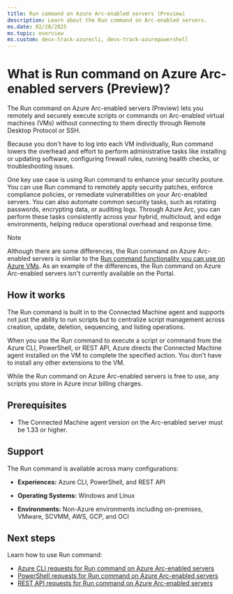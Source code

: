 ```yaml
---
title: Run command on Azure Arc-enabled servers (Preview)
description: Learn about the Run command on Arc-enabled servers.
ms.date: 02/28/2025
ms.topic: overview
ms.custom: devx-track-azurecli, devx-track-azurepowershell
---
```


# What is Run command on Azure Arc-enabled servers (Preview)?

The Run command on Azure Arc-enabled servers (Preview) lets you remotely and securely execute scripts or commands on Arc-enabled virtual machines (VMs) without connecting to them directly through Remote Desktop Protocol or SSH. 

Because you don't have to log into each VM individually, Run command lowers the overhead and effort to perform administrative tasks like installing or updating software, configuring firewall rules, running health checks, or troubleshooting issues.   

One key use case is using Run command to enhance your security posture. You can use Run command to remotely apply security patches, enforce compliance policies, or remediate vulnerabilities on your Arc-enabled servers. You can also automate common security tasks, such as rotating passwords, encrypting data, or auditing logs. Through Azure Arc, you can perform these tasks consistently across your hybrid, multicloud, and edge environments, helping reduce operational overhead and response time.

> [!NOTE] 
> Although there are some differences, the Run command on Azure Arc-enabled servers is similar to the [Run command functionality you can use on Azure VMs](/azure/virtual-machines/run-command-overview). As an example of the differences, the Run command on Azure Arc-enabled servers isn't currently available on the Portal.

## How it works

The Run command is built in to the Connected Machine agent and supports not just the ability to run scripts but to centralize script management across creation, update, deletion, sequencing, and listing operations.

When you use the Run command to execute a script or command from the Azure CLI, PowerShell, or REST API, Azure directs the Connected Machine agent installed on the VM to complete the specified action. You don't have to install any other extensions to the VM.

While the Run command on Azure Arc-enabled servers is free to use, any scripts you store in Azure incur billing charges. 

## Prerequisites

- The Connected Machine agent version on the Arc-enabled server must be 1.33 or higher.


## Support

The Run command is available across many configurations: 

- **Experiences:** Azure CLI, PowerShell, and REST API

- **Operating Systems:** Windows and Linux

- **Environments:** Non-Azure environments including on-premises, VMware, SCVMM, AWS, GCP, and OCI  

## Next steps
Learn how to use Run command:
- [Azure CLI requests for Run command on Azure Arc-enabled servers](run-command-cli.md)
- [PowerShell requests for Run command on Azure Arc-enabled servers](run-command-powershell.md)
- [REST API requests for Run command on Azure Arc-enabled servers](run-command-rest.md)


